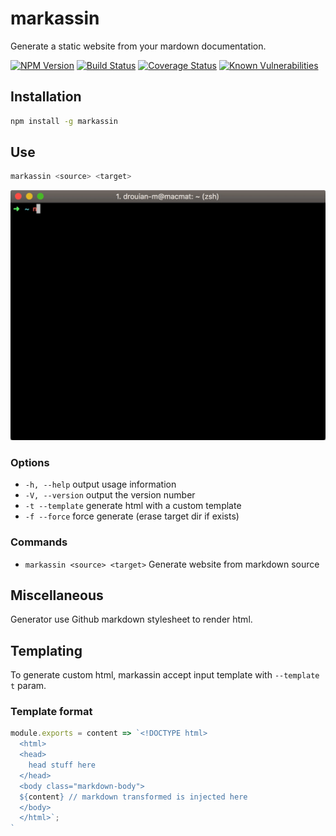 # markassin

Generate a static website from your mardown documentation.

[![NPM Version](https://img.shields.io/npm/v/markassin.svg)](https://www.npmjs.com/package/markassin)
[![Build Status](https://travis-ci.org/drouian-m/markassin.svg?branch=master)](https://travis-ci.org/drouian-m/markassin)
[![Coverage Status](https://coveralls.io/repos/github/drouian-m/markassin/badge.svg?branch=master)](https://coveralls.io/github/drouian-m/markassin?branch=master)
[![Known Vulnerabilities](https://snyk.io/test/github/drouian-m/markassin/badge.svg?targetFile=package.json)](https://snyk.io/test/github/drouian-m/markassin?targetFile=package.json)

## Installation

```bash
npm install -g markassin
```

## Use

```bash
markassin <source> <target>
```
![example](./example/example.gif)

### Options

* `-h, --help` output usage information
* `-V, --version` output the version number
* `-t --template` generate html with a custom template
* `-f --force` force generate (erase target dir if exists)

### Commands

* `markassin <source> <target>`  Generate website from markdown source

## Miscellaneous

Generator use Github markdown stylesheet to render html.

## Templating

To generate custom html, markassin accept input template with `--template` `t` param.

### Template format

```js
module.exports = content => `<!DOCTYPE html>
  <html>
  <head>
    head stuff here
  </head>
  <body class="markdown-body">
  ${content} // markdown transformed is injected here
  </body>
  </html>`;
`
```
